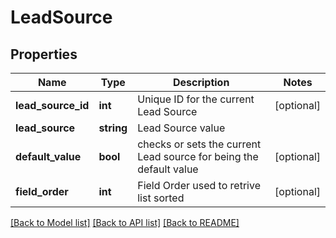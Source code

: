 # LeadSource

## Properties
Name | Type | Description | Notes
------------ | ------------- | ------------- | -------------
**lead_source_id** | **int** | Unique ID for the current Lead Source | [optional] 
**lead_source** | **string** | Lead Source value | 
**default_value** | **bool** | checks or sets the current Lead source for being the default value | [optional] 
**field_order** | **int** | Field Order used to retrive list sorted | [optional] 

[[Back to Model list]](../README.md#documentation-for-models) [[Back to API list]](../README.md#documentation-for-api-endpoints) [[Back to README]](../README.md)


